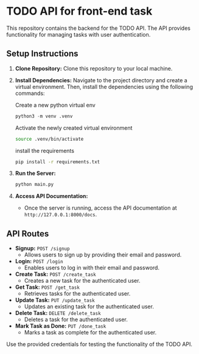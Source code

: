 # TODO API for front-end task

This repository contains the backend for the TODO API. The API provides functionality for managing tasks with user authentication.

## Setup Instructions

1. **Clone Repository:** Clone this repository to your local machine.
2. **Install Dependencies:** Navigate to the project directory and create a virtual environment. Then, install the dependencies using the following commands:

   Create a new python virtual env

   ```python
   python3 -m venv .venv
   ```

   Activate the newly created virtual environment

   ```bash
   source .venv/bin/activate
   ```

   install the requirements

   ```bash
   pip install -r requirements.txt
   ```

3. **Run the Server:**

   ```bash
   python main.py
   ```

4. **Access API Documentation:**
   - Once the server is running, access the API documentation at `http://127.0.0.1:8000/docs`.

## API Routes

- **Signup:** `POST /signup`
  - Allows users to sign up by providing their email and password.
- **Login:** `POST /login`
  - Enables users to log in with their email and password.
- **Create Task:** `POST /create_task`
  - Creates a new task for the authenticated user.
- **Get Task:** `POST /get_task`
  - Retrieves tasks for the authenticated user.
- **Update Task:** `PUT /update_task`
  - Updates an existing task for the authenticated user.
- **Delete Task:** `DELETE /delete_task`
  - Deletes a task for the authenticated user.
- **Mark Task as Done:** `PUT /done_task`
  - Marks a task as complete for the authenticated user.

Use the provided credentials for testing the functionality of the TODO API.
